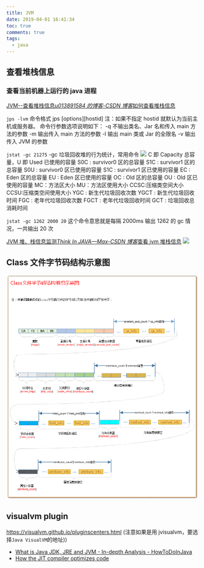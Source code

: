 ```yaml
---
title: JVM
date: 2019-04-01 16:41:34
toc: true
comments: true
tags:
  - java
---
```


## 查看堆栈信息

### 查看当前机器上运行的 java 进程

[JVM--查看堆栈信息*u013891584 的博客-CSDN 博客*如何查看堆栈信息](https://blog.csdn.net/u013891584/article/details/80983494)

`jps -lvm`
命令格式 jps [options][hostid]
注：如果不指定 hostid 就默认为当前主机或服务器。
命令行参数选项说明如下：
-q 不输出类名、Jar 名和传入 main 方法的参数
-m 输出传入 main 方法的参数
-l 输出 main 类或 Jar 的全限名
-v 输出传入 JVM 的参数

`jstat -gc 21275`
-gc 垃圾回收堆的行为统计，常用命令
![](/images/article/JVM_2020-08-11-15-37-17.png)
C 即 Capacity 总容量，U 即 Used 已使用的容量
S0C : survivor0 区的总容量
S1C : survivor1 区的总容量
S0U : survivor0 区已使用的容量
S1C : survivor1 区已使用的容量
EC : Eden 区的总容量
EU : Eden 区已使用的容量
OC : Old 区的总容量
OU : Old 区已使用的容量
MC：方法区大小
MU：方法区使用大小
CCSC:压缩类空间大小
CCSU:压缩类空间使用大小
YGC : 新生代垃圾回收次数
YGCT : 新生代垃圾回收时间
FGC : 老年代垃圾回收次数
FGCT : 老年代垃圾回收时间
GCT : 垃圾回收总消耗时间

`jstat -gc 1262 2000 20`
这个命令意思就是每隔 2000ms 输出 1262 的 gc 情况，一共输出 20 次

[JVM 堆、栈信息监测*Think In JAVA—Max-CSDN 博客*查看 jvm 堆栈信息](https://blog.csdn.net/Daybreak1209/article/details/80540360)
![](/images/article/JVM_2020-08-11-15-45-17.png)

## Class 文件字节码结构示意图

![this is an image](https://github.com/lyloou/img/raw/develop/z/20191023193030.png)

## visualvm plugin

https://visualvm.github.io/pluginscenters.html
(注意如果是用 jvisualvm，要选择`Java VisualVM`的地址))

- [What is Java JDK, JRE and JVM - In-depth Analysis - HowToDoInJava](https://howtodoinjava.com/java/basics/jdk-jre-jvm/)
- [How the JIT compiler optimizes code](https://www.ibm.com/support/knowledgecenter/en/SSYKE2_8.0.0/com.ibm.java.vm.80.doc/docs/jit_optimize.html)
